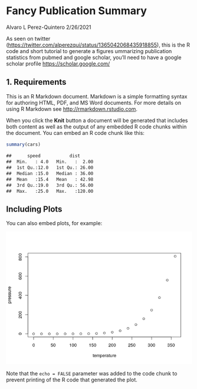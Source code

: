 Fancy Publication Summary
================
Alvaro L Perez-Quintero
2/26/2021

As seen on twitter
(<https://twitter.com/alperezqui/status/1365042068435918855>), this is
the R code and short tutorial to generate a figures ummarizing
publication statistics from pubmed and google scholar, you’ll need to
have a google scholar profile <https://scholar.google.com/>

## 1\. Requirements

This is an R Markdown document. Markdown is a simple formatting syntax
for authoring HTML, PDF, and MS Word documents. For more details on
using R Markdown see <http://rmarkdown.rstudio.com>.

When you click the **Knit** button a document will be generated that
includes both content as well as the output of any embedded R code
chunks within the document. You can embed an R code chunk like this:

``` r
summary(cars)
```

    ##      speed           dist       
    ##  Min.   : 4.0   Min.   :  2.00  
    ##  1st Qu.:12.0   1st Qu.: 26.00  
    ##  Median :15.0   Median : 36.00  
    ##  Mean   :15.4   Mean   : 42.98  
    ##  3rd Qu.:19.0   3rd Qu.: 56.00  
    ##  Max.   :25.0   Max.   :120.00

## Including Plots

You can also embed plots, for example:

![](FancyPub_files/figure-gfm/pressure-1.png)<!-- -->

Note that the `echo = FALSE` parameter was added to the code chunk to
prevent printing of the R code that generated the plot.
